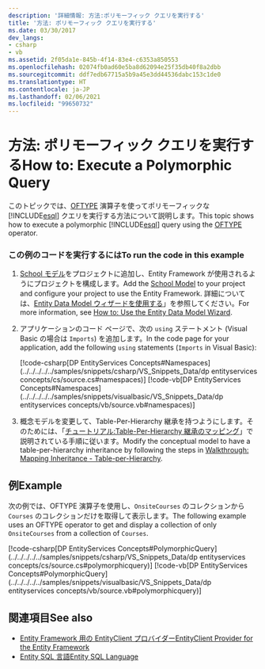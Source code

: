 ```yaml
---
description: '詳細情報: 方法:ポリモーフィック クエリを実行する'
title: '方法: ポリモーフィック クエリを実行する'
ms.date: 03/30/2017
dev_langs:
- csharp
- vb
ms.assetid: 2f05da1e-845b-4f14-83e4-c6353a850553
ms.openlocfilehash: 02074fb0ad60e5ba8d62094e25f35db40f8a2dbb
ms.sourcegitcommit: ddf7edb67715a5b9a45e3dd44536dabc153c1de0
ms.translationtype: HT
ms.contentlocale: ja-JP
ms.lasthandoff: 02/06/2021
ms.locfileid: "99650732"
---
```

# <a name="how-to-execute-a-polymorphic-query"></a><span data-ttu-id="1ae90-103">方法: ポリモーフィック クエリを実行する</span><span class="sxs-lookup"><span data-stu-id="1ae90-103">How to: Execute a Polymorphic Query</span></span>

<span data-ttu-id="1ae90-104">このトピックでは、[OFTYPE](./language-reference/oftype-entity-sql.md) 演算子を使ってポリモーフィックな [!INCLUDE[esql](../../../../../includes/esql-md.md)] クエリを実行する方法について説明します。</span><span class="sxs-lookup"><span data-stu-id="1ae90-104">This topic shows how to execute a polymorphic [!INCLUDE[esql](../../../../../includes/esql-md.md)] query using the [OFTYPE](./language-reference/oftype-entity-sql.md) operator.</span></span>

### <a name="to-run-the-code-in-this-example"></a><span data-ttu-id="1ae90-105">この例のコードを実行するには</span><span class="sxs-lookup"><span data-stu-id="1ae90-105">To run the code in this example</span></span>

1. <span data-ttu-id="1ae90-106">[School モデル](/previous-versions/dotnet/netframework-4.0/bb896300(v=vs.100))をプロジェクトに追加し、Entity Framework が使用されるようにプロジェクトを構成します。</span><span class="sxs-lookup"><span data-stu-id="1ae90-106">Add the [School Model](/previous-versions/dotnet/netframework-4.0/bb896300(v=vs.100)) to your project and configure your project to use the Entity Framework.</span></span> <span data-ttu-id="1ae90-107">詳細については、[Entity Data Model ウィザードを使用する](/previous-versions/dotnet/netframework-4.0/bb738677(v=vs.100))」を参照してください。</span><span class="sxs-lookup"><span data-stu-id="1ae90-107">For more information, see [How to: Use the Entity Data Model Wizard](/previous-versions/dotnet/netframework-4.0/bb738677(v=vs.100)).</span></span>

2. <span data-ttu-id="1ae90-108">アプリケーションのコード ページで、次の `using` ステートメント (Visual Basic の場合は `Imports`) を追加します。</span><span class="sxs-lookup"><span data-stu-id="1ae90-108">In the code page for your application, add the following `using` statements (`Imports` in Visual Basic):</span></span>

    [!code-csharp[DP EntityServices Concepts#Namespaces](../../../../../samples/snippets/csharp/VS_Snippets_Data/dp entityservices concepts/cs/source.cs#namespaces)]
    [!code-vb[DP EntityServices Concepts#Namespaces](../../../../../samples/snippets/visualbasic/VS_Snippets_Data/dp entityservices concepts/vb/source.vb#namespaces)]

3. <span data-ttu-id="1ae90-109">概念モデルを変更して、Table-Per-Hierarchy 継承を持つようにします。そのためには、「[チュートリアル:Table-Per-Hierarchy 継承のマッピング](/previous-versions/dotnet/netframework-4.0/cc716683(v=vs.100))」で説明されている手順に従います。</span><span class="sxs-lookup"><span data-stu-id="1ae90-109">Modify the conceptual model to have a table-per-hierarchy inheritance by following the steps in [Walkthrough: Mapping Inheritance - Table-per-Hierarchy](/previous-versions/dotnet/netframework-4.0/cc716683(v=vs.100)).</span></span>

## <a name="example"></a><span data-ttu-id="1ae90-110">例</span><span class="sxs-lookup"><span data-stu-id="1ae90-110">Example</span></span>

<span data-ttu-id="1ae90-111">次の例では、OFTYPE 演算子を使用し、`OnsiteCourses` のコレクションから `Courses` のコレクションだけを取得して表示します。</span><span class="sxs-lookup"><span data-stu-id="1ae90-111">The following example uses an OFTYPE operator to get and display a collection of only `OnsiteCourses` from a collection of `Courses`.</span></span>

[!code-csharp[DP EntityServices Concepts#PolymorphicQuery](../../../../../samples/snippets/csharp/VS_Snippets_Data/dp entityservices concepts/cs/source.cs#polymorphicquery)]
[!code-vb[DP EntityServices Concepts#PolymorphicQuery](../../../../../samples/snippets/visualbasic/VS_Snippets_Data/dp entityservices concepts/vb/source.vb#polymorphicquery)]

## <a name="see-also"></a><span data-ttu-id="1ae90-112">関連項目</span><span class="sxs-lookup"><span data-stu-id="1ae90-112">See also</span></span>

- [<span data-ttu-id="1ae90-113">Entity Framework 用の EntityClient プロバイダー</span><span class="sxs-lookup"><span data-stu-id="1ae90-113">EntityClient Provider for the Entity Framework</span></span>](entityclient-provider-for-the-entity-framework.md)
- [<span data-ttu-id="1ae90-114">Entity SQL 言語</span><span class="sxs-lookup"><span data-stu-id="1ae90-114">Entity SQL Language</span></span>](./language-reference/entity-sql-language.md)
